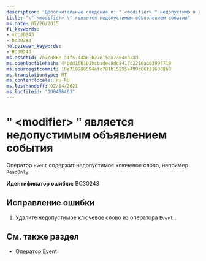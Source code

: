 ```yaml
---
description: 'Дополнительные сведения о: " <modifier> " недопустимо в объявлении события'
title: "\" <modifier> \" является недопустимым объявлением события"
ms.date: 07/20/2015
f1_keywords:
- vbc30243
- bc30243
helpviewer_keywords:
- BC30243
ms.assetid: 7e7c886e-34f5-44a0-b278-5ba7354ea2ad
ms.openlocfilehash: 44bdd166101bcbadee8dc8417c2216a363994719
ms.sourcegitcommit: 10e719780594efc781b15295e499c66f316068b8
ms.translationtype: MT
ms.contentlocale: ru-RU
ms.lasthandoff: 02/14/2021
ms.locfileid: "100486463"
---
```

# <a name="modifier-is-not-valid-on-an-event-declaration"></a>" \<modifier> " является недопустимым объявлением события

Оператор `Event` содержит недопустимое ключевое слово, например `ReadOnly`.  
  
 **Идентификатор ошибки:** BC30243  
  
## <a name="to-correct-this-error"></a>Исправление ошибки  
  
1. Удалите недопустимое ключевое слово из оператора `Event` .  
  
## <a name="see-also"></a>См. также раздел

- [Оператор Event](../language-reference/statements/event-statement.md)
